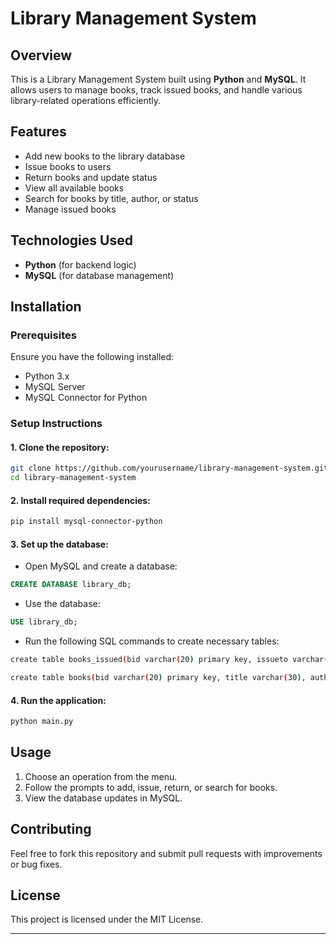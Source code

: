 
# Library Management System

## Overview
This is a Library Management System built using **Python** and **MySQL**. It allows users to manage books, track issued books, and handle various library-related operations efficiently.

## Features
- Add new books to the library database
- Issue books to users
- Return books and update status
- View all available books
- Search for books by title, author, or status
- Manage issued books

## Technologies Used
- **Python** (for backend logic)
- **MySQL** (for database management)

## Installation

### Prerequisites
Ensure you have the following installed:
- Python 3.x
- MySQL Server
- MySQL Connector for Python

### Setup Instructions

#### 1. Clone the repository:
```sh
git clone https://github.com/yourusername/library-management-system.git
cd library-management-system
```

#### 2. Install required dependencies:
```sh
pip install mysql-connector-python
```

#### 3. Set up the database:
- Open MySQL and create a database:
```sql
CREATE DATABASE library_db;
```
- Use the database:
```sql
USE library_db;
```
- Run the following SQL commands to create necessary tables:
```sh
create table books_issued(bid varchar(20) primary key, issueto varchar(30));
```
```sh
create table books(bid varchar(20) primary key, title varchar(30), author varchar(30), status varchar(30));
```

#### 4. Run the application:
```sh
python main.py
```

## Usage
1. Choose an operation from the menu.
2. Follow the prompts to add, issue, return, or search for books.
3. View the database updates in MySQL.

## Contributing
Feel free to fork this repository and submit pull requests with improvements or bug fixes.

## License
This project is licensed under the MIT License.

---
